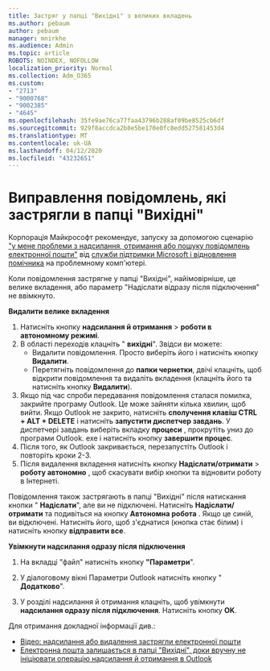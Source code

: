 ```yaml
---
title: Застряг у папці "Вихідні" з великих вкладень
ms.author: pebaum
author: pebaum
manager: mnirkhe
ms.audience: Admin
ms.topic: article
ROBOTS: NOINDEX, NOFOLLOW
localization_priority: Normal
ms.collection: Adm_O365
ms.custom:
- "2713"
- "9000768"
- "9002385"
- "4645"
ms.openlocfilehash: 35fe9ae76ca77faa43796b288af09be8525cb6df
ms.sourcegitcommit: 929f8accdca2b8e5be170e0fc8edd527581453d4
ms.translationtype: MT
ms.contentlocale: uk-UA
ms.lasthandoff: 04/12/2020
ms.locfileid: "43232651"
---
```

# <a name="fix-messages-that-are-stuck-in-the-outbox"></a>Виправлення повідомлень, які застрягли в папці "Вихідні"

Корпорація Майкрософт рекомендує, запуску за допомогою сценарію ["у мене проблеми з надсилання, отримання або пошуку повідомлень електронної пошти"](https://aka.ms/SaRA-OutlookSendReceive) від [служби підтримки Microsoft і відновлення помічника](https://diagnostics.office.com/#/) на проблемному комп'ютері.

Коли повідомлення застрягне у папці "Вихідні", найімовірніше, це велике вкладення, або параметр "Надіслати відразу після підключення" не ввімкнуто.

**Видалити велике вкладення**

1. Натисніть кнопку **надсилання й отримання** > **роботи в автономному режимі**. 
2. В області переходів клацніть " **вихідні**". Звідси ви можете: 
    - Видалити повідомлення. Просто виберіть його і натисніть кнопку **Видалити**.
    - Перетягніть повідомлення до **папки чернетки**, двічі клацніть, щоб відкрити повідомлення та видаліть вкладення (клацніть його та натисніть кнопку **Видалити**).
3. Якщо під час спроби передавання повідомлення сталася помилка, закрийте програму Outlook. Це може зайняти кілька хвилин, щоб вийти. Якщо Outlook не закрито, натисніть **сполучення клавіш CTRL + ALT + DELETE** і натисніть **запустити диспетчер завдань**. У диспетчері завдань виберіть вкладку **процеси** , прокрутіть униз до програми Outlook. exe і натисніть кнопку **завершити процес**.
4. Після того, як Outlook закривається, перезапустіть Outlook і повторіть кроки 2-3. 
5. Після видалення вкладення натисніть кнопку **Надіслати/отримати** > **роботу автономно** , щоб скасувати вибір кнопки та відновити роботу в Інтернеті. 

Повідомлення також застрягають в папці "Вихідні" після натискання кнопки " **Надіслати**", але ви не підключені. Натисніть **Надіслати/отримати** та подивіться на кнопку **Автономна робота** . Якщо це синій, ви відключені. Натисніть його, щоб з'єднатися (кнопка стає білим) і натисніть кнопку **відправити все**.
 
**Увімкнути надсилання одразу після підключення**
 
1. На вкладці "файл" натисніть кнопку **"Параметри**".

2. У діалоговому вікні Параметри Outlook натисніть кнопку " **Додатково**".

3. У розділі надсилання й отримання клацніть, щоб увімкнути **надсилання одразу після підключення**. Натисніть кнопку **OK**.
 
Для отримання докладної інформації див.:
- [Відео: надсилання або видалення застрягли електронної пошти](https://support.office.com/article/Video-Send-or-delete-an-email-stuck-in-your-outbox-26d5d34a-4e5f-444a-a9e8-44db04a94dec) 
- [Електронна пошта залишається в папці "Вихідні", доки вручну не ініціювати операцію надсилання й отримання в Outlook](https://support.microsoft.com/help/2797572/email-stays-in-the-outbox-folder-until-you-manually-initiate-a-send-re)
